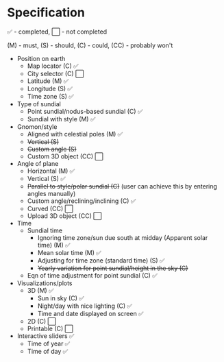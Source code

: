 # Specification

✅ - completed, ⬜ - not completed

(M) - must, (S) - should, (C) - could, (CC) - probably won't

- Position on earth
    - Map locator (C) ✅
    - City selector (C) ⬜
    - Latitude (M) ✅
    - Longitude (S) ✅
    - Time zone (S) ✅
- Type of sundial
    - Point sundial/nodus-based sundial (C) ✅
    - Sundial with style (M) ✅
- Gnomon/style
    - Aligned with celestial poles (M) ✅
    - ~~Vertical (S)~~
    - ~~Custom angle (S)~~
    - Custom 3D object (CC) ⬜
- Angle of plane
    - Horizontal (M) ✅
    - Vertical (S) ✅
    - ~~Parallel to style/polar sundial (C)~~ (user can achieve this by entering angles manually)
    - Custom angle/reclining/inclining (C) ✅
    - Curved (CC) ⬜
    - Upload 3D object (CC) ⬜
- Time
    - Sundial time
        - Ignoring time zone/sun due south at midday (Apparent solar time) (M) ✅
        - Mean solar time (M) ✅
        - Adjusting for time zone (standard time) (S) ✅
        - ~~Yearly variation for point sundial/height in the sky (C)~~
    - Eqn of time adjustment for point sundial (C) ✅
- Visualizations/plots
    - 3D (M) ✅
        - Sun in sky (C) ✅
        - Night/day with nice lighting (C) ✅
        - Time and date displayed on screen ✅
    - 2D (C) ⬜
    - Printable (C) ⬜
- Interactive sliders ✅
    - Time of year ✅
    - Time of day ✅